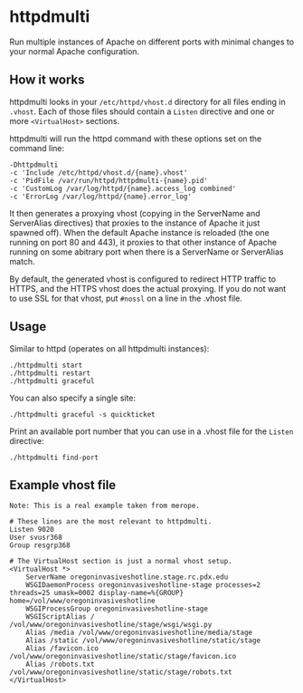 # httpdmulti

Run multiple instances of Apache on different ports with minimal changes
to your normal Apache configuration.

## How it works

httpdmulti looks in your `/etc/httpd/vhost.d` directory for all files
ending in `.vhost`. Each of those files should contain a `Listen`
directive and one or more `<VirtualHost>` sections.

httpdmulti will run the httpd command with these options set on the
command line:

    -Dhttpdmulti
    -c 'Include /etc/httpd/vhost.d/{name}.vhost'
    -c 'PidFile /var/run/httpd/httpdmulti-{name}.pid'
    -c 'CustomLog /var/log/httpd/{name}.access_log combined'
    -c 'ErrorLog /var/log/httpd/{name}.error_log'

It then generates a proxying vhost (copying in the ServerName and
ServerAlias directives) that proxies to the instance of Apache it just
spawned off). When the default Apache instance is reloaded (the one
running on port 80 and 443), it proxies to that other instance of Apache
running on some abitrary port when there is a ServerName or ServerAlias
match.

By default, the generated vhost is configured to redirect HTTP traffic
to HTTPS, and the HTTPS vhost does the actual proxying. If you do not
want to use SSL for that vhost, put `#nossl` on a line in the .vhost
file.

## Usage

Similar to httpd (operates on all httpdmulti instances):

    ./httpdmulti start
    ./httpdmulti restart
    ./httpdmulti graceful

You can also specify a single site:

    ./httpdmulti graceful -s quickticket

Print an available port number that you can use in a .vhost file for the
`Listen` directive:

    ./httpdmulti find-port

## Example vhost file

    Note: This is a real example taken from merope.

    # These lines are the most relevant to httpdmulti.
    Listen 9020
    User svusr368
    Group resgrp368

    # The VirtualHost section is just a normal vhost setup.
    <VirtualHost *>
        ServerName oregoninvasiveshotline.stage.rc.pdx.edu
        WSGIDaemonProcess oregoninvasiveshotline-stage processes=2 threads=25 umask=0002 display-name=%{GROUP} home=/vol/www/oregoninvasiveshotline
        WSGIProcessGroup oregoninvasiveshotline-stage
        WSGIScriptAlias / /vol/www/oregoninvasiveshotline/stage/wsgi/wsgi.py
        Alias /media /vol/www/oregoninvasiveshotline/media/stage
        Alias /static /vol/www/oregoninvasiveshotline/static/stage
        Alias /favicon.ico /vol/www/oregoninvasiveshotline/static/stage/favicon.ico
        Alias /robots.txt /vol/www/oregoninvasiveshotline/static/stage/robots.txt
    </VirtualHost>
